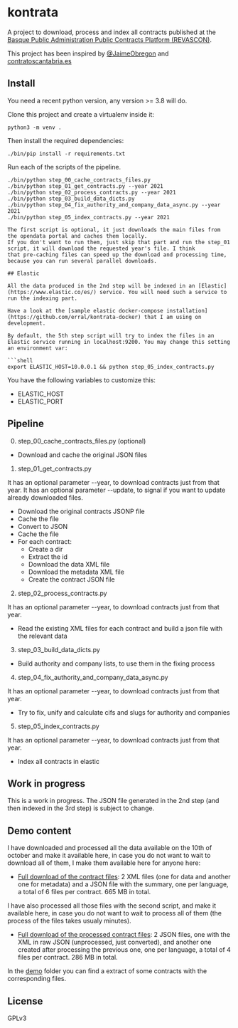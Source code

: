 # kontrata

A project to download, process and index all contracts published at the [Basque Public Administration Public Contracts
Platform (REVASCON)](https://www.contratacion.euskadi.eus/w32-kpereva/es/y46aRevasconWar/consultaContratosC/filtro?locale=es).

This project has been inspired by [@JaimeObregon](https://twitter.com/JaimeObregon) and [contratoscantabria.es](https://contratosdecantabria.es/)

## Install

You need a recent python version, any version >= 3.8 will do.

Clone this project and create a virtualenv inside it:

```shell
python3 -m venv .
```

Then install the required dependencies:

```shell
./bin/pip install -r requirements.txt
```

Run each of the scripts of the pipeline.

````shell
./bin/python step_00_cache_contracts_files.py
./bin/python step_01_get_contracts.py --year 2021
./bin/python step_02_process_contracts.py --year 2021
./bin/python step_03_build_data_dicts.py
./bin/python step_04_fix_authority_and_company_data_async.py --year 2021
./bin/python step_05_index_contracts.py --year 2021

The first script is optional, it just downloads the main files from the opendata portal and caches them locally.
If you don't want to run them, just skip that part and run the step_01 script, it will download the requested year's file. I think
that pre-caching files can speed up the download and processing time, because you can run several parallel downloads.

## Elastic

All the data produced in the 2nd step will be indexed in an [Elastic](https://www.elastic.co/es/) service. You will need such a service to run the indexing part.

Have a look at the [sample elastic docker-compose installation](https://github.com/erral/kontrata-docker) that I am using on development.

By default, the 5th step script will try to index the files in an Elastic service running in localhost:9200. You may change this setting an environment var:

```shell
export ELASTIC_HOST=10.0.0.1 && python step_05_index_contracts.py
````

You have the following variables to customize this:

- ELASTIC_HOST
- ELASTIC_PORT

## Pipeline

0. step_00_cache_contracts_files.py (optional)

- Download and cache the original JSON files

1. step_01_get_contracts.py

It has an optional parameter --year, to download contracts just from that year.
It has an optional parameter --update, to signal if you want to update already downloaded files.

- Download the original contracts JSONP file
- Cache the file
- Convert to JSON
- Cache the file
- For each contract:
  - Create a dir
  - Extract the id
  - Download the data XML file
  - Download the metadata XML file
  - Create the contract JSON file

2. step_02_process_contracts.py

It has an optional parameter --year, to download contracts just from that year.

- Read the existing XML files for each contract and build a json file with the relevant data

3. step_03_build_data_dicts.py

- Build authority and company lists, to use them in the fixing process

4. step_04_fix_authority_and_company_data_async.py

It has an optional parameter --year, to download contracts just from that year.

- Try to fix, unify and calculate cifs and slugs for authority and companies

5. step_05_index_contracts.py

It has an optional parameter --year, to download contracts just from that year.

- Index all contracts in elastic

## Work in progress

This is a work in progress. The JSON file generated in the 2nd step (and then indexed in the 3rd step) is subject to change.

## Demo content

I have downloaded and processed all the data available on the 10th of october and make it available here, in case you do not want to wait to download all of them, I make them available here for anyone here:

- [Full download of the contract files](https://nextcloud.erral.freemyip.com/index.php/s/sE6Bx99BckH8sZP): 2 XML files (one for data and another one for metadata) and a JSON file with the summary, one per language, a total of 6 files per contract. 665 MB in total.

I have also processed all those files with the second script, and make it available here, in case you do not want to wait to process all of them (the process of the files takes usualy minutes).

- [Full download of the processed contract files](https://nextcloud.erral.freemyip.com/index.php/s/ccwRmXeNs83HYdW): 2 JSON files, one with the XML in raw JSON (unprocessed, just converted), and another one created after processing the previous one, one per language, a total of 4 files per contract. 286 MB in total.

In the [demo](demo) folder you can find a extract of some contracts with the corresponding files.

## License

GPLv3

